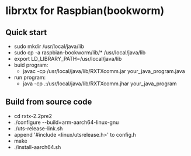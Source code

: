 # librxtx for Raspbian(bookworm)

## Quick start
+ sudo mkdir /usr/local/java/lib
+ sudo cp -a raspbian-bookworm/lib/* /usr/local/java/lib
+ export LD_LIBRARY_PATH=/usr/local/java/lib
+ buid program:
  + javac -cp /usr/local/java/lib/RXTXcomm.jar your_java_program.java
+ run program:
  + java -cp .:/usr/local/java/lib/RXTXcomm.jhar your_java_program

## Build from source code
+ cd rxtx-2.2pre2
+ ./configure --build=arm-aarch64-linux-gnu
+ ./uts-release-link.sh
+ append '#include <linux/utsrelease.h>' to config.h  
+ make
+ ./install-aarch64.sh



